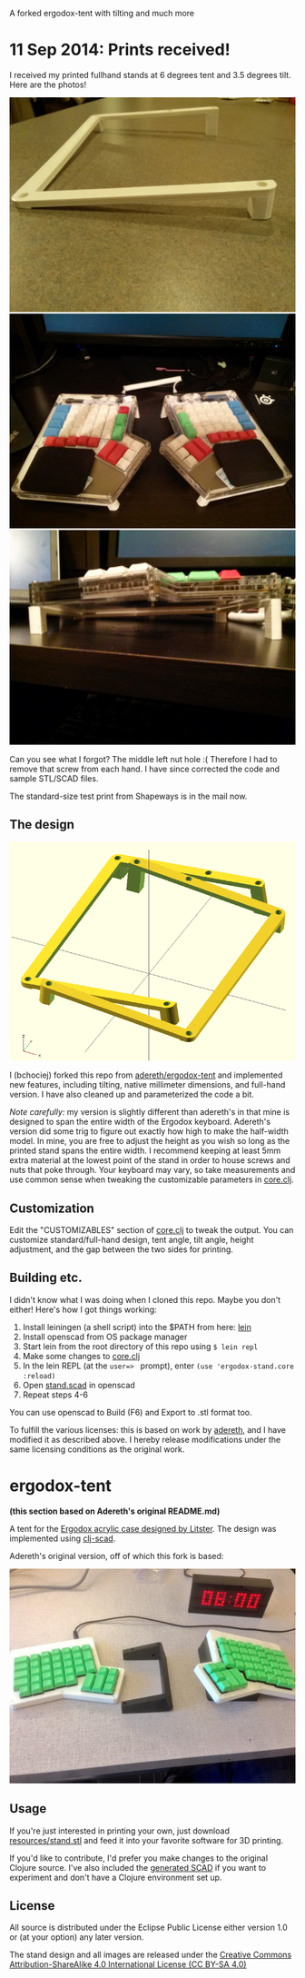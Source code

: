 A forked ergodox-tent with tilting and much more

# 11 Sep 2014: Prints received!

I received my printed fullhand stands at 6 degrees tent and 3.5 degrees tilt. Here are the photos!

![bare printed stands](resources/fullhand-printed.jpg)
![stands with ergodox on them](resources/fullhand-with-ergodox.jpg)
![underside shot](resources/fullhand-underside.jpg)

Can you see what I forgot? The middle left nut hole :( Therefore I had to remove that screw from each hand. I have since corrected the code and sample STL/SCAD files.

The standard-size test print from Shapeways is in the mail now.

## The design
![design](resources/stand.png)

I (bchociej) forked this repo from [adereth/ergodox-tent](https://github.com/adereth/ergodox-tent) and implemented new features, including tilting, native millimeter dimensions, and full-hand version. I have also cleaned up and parameterized the code a bit.

*Note carefully:* my version is slightly different than adereth's in that mine is designed to span the entire width of the Ergodox keyboard. Adereth's version did some trig to figure out exactly how high to make the half-width model. In mine, you are free to adjust the height as you wish so long as the printed stand spans the entire width. I recommend keeping at least 5mm extra material at the lowest point of the stand in order to house screws and nuts that poke through. Your keyboard may vary, so take measurements and use common sense when tweaking the customizable parameters in [core.clj](src/ergodox_stand/core.clj).


## Customization
Edit the "CUSTOMIZABLES" section of [core.clj](src/ergodox_stand/core.clj) to tweak the output. You can customize standard/full-hand design, tent angle, tilt angle, height adjustment, and the gap between the two sides for printing.

## Building etc.
I didn't know what I was doing when I cloned this repo. Maybe you don't either! Here's how I got things working:

1.	Install leiningen (a shell script) into the $PATH from here: [lein](https://raw.githubusercontent.com/technomancy/leiningen/stable/bin/lein)
2.	Install openscad from OS package manager
3.	Start lein from the root directory of this repo using `$ lein repl`
4.	Make some changes to [core.clj](src/ergodox_stand/core.clj)
5.	In the lein REPL (at the `user=> ` prompt), enter `(use 'ergodox-stand.core :reload)`
6.	Open [stand.scad](resources/stand.scad) in openscad
7.	Repeat steps 4-6

You can use openscad to Build (F6) and Export to .stl format too.

To fulfill the various licenses: this is based on work by [adereth](https://github.com/adereth/), and I have modified it as described above. I hereby release modifications under the same licensing conditions as the original work.

# ergodox-tent
**(this section based on Adereth's original README.md)**

A tent for the [Ergodox acrylic case designed by Litster](http://deskthority.net/wiki/ErgoDox).  The design was implemented using [clj-scad](https://github.com/farrellm/scad-clj).

Adereth's original version, off of which this fork is based:

![adereth's printed version](resources/adereths-printed.jpg)

## Usage

If you're just interested in printing your own, just download [resources/stand.stl](resources/stand.stl) and feed it into your favorite software for 3D printing.

If you'd like to contribute, I'd prefer you make changes to the original Clojure source.  I've also included the [generated SCAD](resources/stand.scad) if you want to experiment and don't have a Clojure environment set up.

## License

All source is distributed under the Eclipse Public License either version 1.0 or (at
your option) any later version.

The stand design and all images are released under the [Creative Commons Attribution-ShareAlike 4.0 International License (CC BY-SA 4.0)](http://creativecommons.org/licenses/by-sa/4.0/)
